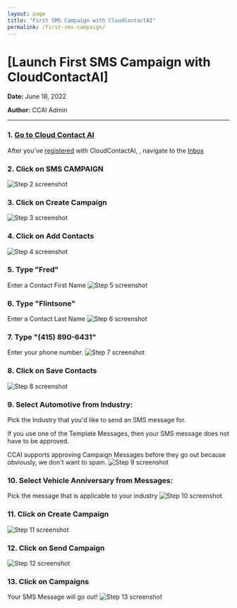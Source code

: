 ```yaml
---
layout: page
title: "First SMS Campaign with CloudContactAI"
permalink: /first-sms-campaign/
---
```


# [Launch First SMS Campaign with CloudContactAI]

__Date:__ June 18, 2022

__Author:__ CCAI Admin


***

### 1. [Go to Cloud Contact AI](https://app.cloudcontactai.com/inbox)
After you've [registered](https://app.cloudcontactai.com/register) with CloudContactAI, , navigate to the [Inbox](https://app.cloudcontactai.com/inbox)


### 2. Click on SMS CAMPAIGN
![Step 2 screenshot](https://images.tango.us/public/screenshot_41fffc0a-f0da-4742-8be5-b9042371b3b0.png?crop=focalpoint&fit=crop&fp-x=0.0578&fp-y=0.1521&fp-z=2.7629&w=1200&mark-w=0.2&mark-pad=0&mark64=aHR0cHM6Ly9pbWFnZXMudGFuZ28udXMvc3RhdGljL21hZGUtd2l0aC10YW5nby13YXRlcm1hcmsucG5n&ar=1792%3A1016)


### 3. Click on  Create Campaign
![Step 3 screenshot](https://images.tango.us/public/screenshot_b7f1551b-cb94-43b1-a9e7-fe41e5620bbd.png?crop=focalpoint&fit=crop&fp-x=0.1981&fp-y=0.1737&fp-z=2.4295&w=1200&mark-w=0.2&mark-pad=0&mark64=aHR0cHM6Ly9pbWFnZXMudGFuZ28udXMvc3RhdGljL21hZGUtd2l0aC10YW5nby13YXRlcm1hcmsucG5n&ar=1792%3A1016)


### 4. Click on  Add Contacts
![Step 4 screenshot](https://images.tango.us/public/screenshot_ff1a6956-cc4a-491c-975e-b5647d6332e2.png?crop=focalpoint&fit=crop&fp-x=0.1978&fp-y=0.4272&fp-z=2.7629&w=1200&mark-w=0.2&mark-pad=0&mark64=aHR0cHM6Ly9pbWFnZXMudGFuZ28udXMvc3RhdGljL21hZGUtd2l0aC10YW5nby13YXRlcm1hcmsucG5n&ar=1792%3A1016)


### 5. Type "Fred"
Enter a Contact First Name
![Step 5 screenshot](https://images.tango.us/public/screenshot_67d23255-e50c-45c0-adb5-9cb1a287a201.png?crop=focalpoint&fit=crop&fp-x=0.3630&fp-y=0.2466&fp-z=2.3622&w=1200&mark-w=0.2&mark-pad=0&mark64=aHR0cHM6Ly9pbWFnZXMudGFuZ28udXMvc3RhdGljL21hZGUtd2l0aC10YW5nby13YXRlcm1hcmsucG5n&ar=1792%3A1016)


### 6. Type "Flintsone"
Enter a Contact Last Name
![Step 6 screenshot](https://images.tango.us/public/screenshot_b30845eb-e327-4fd9-8831-0ebfbd32e85c.png?crop=focalpoint&fit=crop&fp-x=0.4997&fp-y=0.2466&fp-z=2.3622&w=1200&mark-w=0.2&mark-pad=0&mark64=aHR0cHM6Ly9pbWFnZXMudGFuZ28udXMvc3RhdGljL21hZGUtd2l0aC10YW5nby13YXRlcm1hcmsucG5n&ar=1792%3A1016)


### 7. Type "(415) 890-6431"
Enter your phone number.
![Step 7 screenshot](https://images.tango.us/public/screenshot_4ac6be4e-0a1d-440c-8919-177b4199f716.png?crop=focalpoint&fit=crop&fp-x=0.6359&fp-y=0.2466&fp-z=2.3622&w=1200&mark-w=0.2&mark-pad=0&mark64=aHR0cHM6Ly9pbWFnZXMudGFuZ28udXMvc3RhdGljL21hZGUtd2l0aC10YW5nby13YXRlcm1hcmsucG5n&ar=1792%3A1016)


### 8. Click on Save Contacts
![Step 8 screenshot](https://images.tango.us/public/screenshot_6396eab0-9f50-4e5f-94f4-e2cbb3c3a112.png?crop=focalpoint&fit=crop&fp-x=0.5000&fp-y=0.4109&fp-z=2.1394&w=1200&mark-w=0.2&mark-pad=0&mark64=aHR0cHM6Ly9pbWFnZXMudGFuZ28udXMvc3RhdGljL21hZGUtd2l0aC10YW5nby13YXRlcm1hcmsucG5n&ar=1792%3A1016)


### 9. Select Automotive from Industry:
Pick the Industry that you'd like to send an SMS message for.

If you use one of the Template Messages, then your SMS message does not have to be approved.

CCAI supports approving Campaign Messages before they go out because obviously, we don't want to spam.
![Step 9 screenshot](https://images.tango.us/public/screenshot_4622b3da-384d-4e19-8f22-84955ab28d4a.png?crop=focalpoint&fit=crop&fp-x=0.6738&fp-y=0.3529&fp-z=2.3957&w=1200&mark-w=0.2&mark-pad=0&mark64=aHR0cHM6Ly9pbWFnZXMudGFuZ28udXMvc3RhdGljL21hZGUtd2l0aC10YW5nby13YXRlcm1hcmsucG5n&ar=1792%3A1016)


### 10. Select Vehicle Anniversary from Messages:
Pick the message that is applicable to your industry
![Step 10 screenshot](https://images.tango.us/public/screenshot_abdd5849-fff9-458c-8922-173f9f7824ff.png?crop=focalpoint&fit=crop&fp-x=0.8725&fp-y=0.3529&fp-z=2.9900&w=1200&mark-w=0.2&mark-pad=0&mark64=aHR0cHM6Ly9pbWFnZXMudGFuZ28udXMvc3RhdGljL21hZGUtd2l0aC10YW5nby13YXRlcm1hcmsucG5n&ar=1792%3A1016)


### 11. Click on Create Campaign
![Step 11 screenshot](https://images.tango.us/public/screenshot_debfc21f-570d-4104-b44a-ea23f0778705.png?crop=focalpoint&fit=crop&fp-x=0.7732&fp-y=0.7288&fp-z=3.4676&w=1200&mark-w=0.2&mark-pad=0&mark64=aHR0cHM6Ly9pbWFnZXMudGFuZ28udXMvc3RhdGljL21hZGUtd2l0aC10YW5nby13YXRlcm1hcmsucG5n&ar=1792%3A1016)


### 12. Click on  Send Campaign
![Step 12 screenshot](https://images.tango.us/public/screenshot_b7f5b089-7f5c-4fbb-a625-748f91526e5e.png?crop=focalpoint&fit=crop&fp-x=0.5324&fp-y=0.4464&fp-z=2.4295&w=1200&mark-w=0.2&mark-pad=0&mark64=aHR0cHM6Ly9pbWFnZXMudGFuZ28udXMvc3RhdGljL21hZGUtd2l0aC10YW5nby13YXRlcm1hcmsucG5n&ar=1792%3A1016)


### 13. Click on Campaigns
Your SMS Message will go out!
![Step 13 screenshot](https://images.tango.us/public/screenshot_1cd736c8-8bff-479f-acd7-5690ee319cd9.png?crop=focalpoint&fit=crop&fp-x=0.5578&fp-y=0.4188&fp-z=1.1667&w=1200&mark-w=0.2&mark-pad=0&mark64=aHR0cHM6Ly9pbWFnZXMudGFuZ28udXMvc3RhdGljL21hZGUtd2l0aC10YW5nby13YXRlcm1hcmsucG5n&ar=1792%3A1016)


